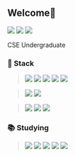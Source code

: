 ## Welcome👋

<img src="https://img.shields.io/badge/Notion-000000?style=flat-square&logo=notion&logoColor=white"/> <img src="https://img.shields.io/badge/lsmsk014@gmail.com-EA4335?style=flat-square&logo=gmail&logoColor=white"/> <img src="https://img.shields.io/badge/Instagram-E4405F?style=flat-square&logo=instagram&logoColor=white"/> 

CSE Undergraduate

### 🎅 Stack
> <img src="https://img.shields.io/badge/CSS3-1572B6?style=flat-square&logo=CSS3&logoColor=white"/>
> <img src="https://img.shields.io/badge/HTML5-E34F26?style=flat-square&logo=html5&logoColor=white"/>
> <img src="https://img.shields.io/badge/JavaScript-F7DF1E?style=flat-square&logo=javascript&logoColor=white"/>
> <img src="https://img.shields.io/badge/React-61DAFB?style=flat-square&logo=react&logoColor=white"/>
> <img src="https://img.shields.io/badge/PHP-777BB4?style=flat-square&logo=php&logoColor=white"/>

> <img src="https://img.shields.io/badge/Python-3776AB?style=flat-square&logo=python&logoColor=white"/>
> <img src="https://img.shields.io/badge/Django-092E20?style=flat-square&logo=django&logoColor=white"/>

> <img src="https://img.shields.io/badge/Spring-6DB33F?style=flat-square&logo=spring&logoColor=white"/>
> <img src="https://img.shields.io/badge/SpringBoot-6DB33F?style=flat-square&logo=springboot&logoColor=white"/>
> <img src="https://img.shields.io/badge/Thymeleaf-005F0F?style=flat-square&logo=thymeleaf&logoColor=white"/>

### :books: Studying
> <img src="https://img.shields.io/badge/Android-3DDC84?style=flat-square&logo=android&logoColor=white"/>
> <img src="https://img.shields.io/badge/Docker-2496ED?style=flat-square&logo=docker&logoColor=white"/>
> <img src="https://img.shields.io/badge/Kubernetes-326CE5?style=flat-square&logo=kubernetes&logoColor=white"/>
> <img src="https://img.shields.io/badge/MySQL-4479A1?style=flat-square&logo=mysql&logoColor=white"/>
> <img src="https://img.shields.io/badge/PostgreSQL-4169E1?style=flat-square&logo=postgresql&logoColor=white"/>

<!--![Anurag's GitHub stats](https://github-readme-stats.vercel.app/api?username=tkdalsss&show_icons=true&theme=radical)-->

<!--
**tkdalsss/tkdalsss** is a ✨ _special_ ✨ repository because its `README.md` (this file) appears on your GitHub profile.

Here are some ideas to get you started:

- 🔭 I’m currently working on ...
- 🌱 I’m currently learning ...
- 👯 I’m looking to collaborate on ...
- 🤔 I’m looking for help with ...
- 💬 Ask me about ...
- 📫 How to reach me: ...
- 😄 Pronouns: ...
- ⚡ Fun fact: ...
-->
